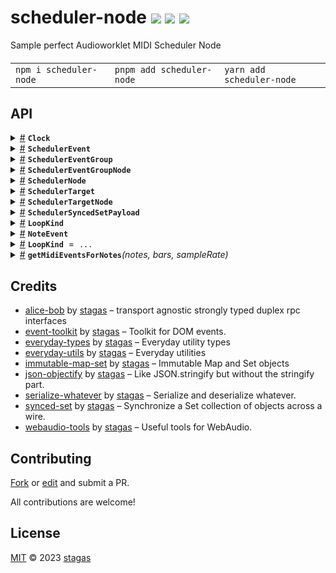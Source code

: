 

<h1>
scheduler-node <a href="https://npmjs.org/package/scheduler-node"><img src="https://img.shields.io/badge/npm-v2.1.0-F00.svg?colorA=000"/></a> <a href="src"><img src="https://img.shields.io/badge/loc-663-FFF.svg?colorA=000"/></a> <a href="LICENSE"><img src="https://img.shields.io/badge/license-MIT-F0B.svg?colorA=000"/></a>
</h1>

<p></p>

Sample perfect Audioworklet MIDI Scheduler Node

<h4>
<table><tr><td title="Triple click to select and copy paste">
<code>npm i scheduler-node </code>
</td><td title="Triple click to select and copy paste">
<code>pnpm add scheduler-node </code>
</td><td title="Triple click to select and copy paste">
<code>yarn add scheduler-node</code>
</td></tr></table>
</h4>


## API

<p>  <details id="Clock$165" title="Class" ><summary><span><a href="#Clock$165">#</a></span>  <code><strong>Clock</strong></code>    </summary>  <a href=""></a>  <ul>        <p>  <details id="constructor$166" title="Constructor" ><summary><span><a href="#constructor$166">#</a></span>  <code><strong>constructor</strong></code><em>()</em>    </summary>    <ul>    <p>  <details id="new Clock$167" title="ConstructorSignature" ><summary><span><a href="#new Clock$167">#</a></span>  <code><strong>new Clock</strong></code><em>()</em>    </summary>    <ul><p><a href="#Clock$165">Clock</a></p>        </ul></details></p>    </ul></details><details id="buffer$168" title="Property" ><summary><span><a href="#buffer$168">#</a></span>  <code><strong>buffer</strong></code>  <span><span>&nbsp;=&nbsp;</span>  <code>...</code></span>  </summary>  <a href=""></a>  <ul><p><span>Float64Array</span></p>        </ul></details><details id="coeff$169" title="Accessor" ><summary><span><a href="#coeff$169">#</a></span>  <code><strong>coeff</strong></code>    </summary>  <a href=""></a>  <ul>        </ul></details><details id="internalTime$173" title="Accessor" ><summary><span><a href="#internalTime$173">#</a></span>  <code><strong>internalTime</strong></code>    </summary>  <a href=""></a>  <ul>        </ul></details><details id="offsetFrame$177" title="Accessor" ><summary><span><a href="#offsetFrame$177">#</a></span>  <code><strong>offsetFrame</strong></code>    </summary>  <a href=""></a>  <ul>        </ul></details></p></ul></details><details id="SchedulerEvent$13" title="Class" ><summary><span><a href="#SchedulerEvent$13">#</a></span>  <code><strong>SchedulerEvent</strong></code>    </summary>  <a href=""></a>  <ul>        <p>  <details id="constructor$14" title="Constructor" ><summary><span><a href="#constructor$14">#</a></span>  <code><strong>constructor</strong></code><em>(data)</em>    </summary>  <a href=""></a>  <ul>    <p>  <details id="new SchedulerEvent$15" title="ConstructorSignature" ><summary><span><a href="#new SchedulerEvent$15">#</a></span>  <code><strong>new SchedulerEvent</strong></code><em>()</em>    </summary>    <ul><p><a href="#SchedulerEvent$13">SchedulerEvent</a></p>      <p>  <details id="data$16" title="Parameter" ><summary><span><a href="#data$16">#</a></span>  <code><strong>data</strong></code>  <span><span>&nbsp;=&nbsp;</span>  <code>{}</code></span>  </summary>    <ul><p><span>Partial</span>&lt;<a href="#SchedulerEvent$13">SchedulerEvent</a>&gt;</p>        </ul></details></p>  </ul></details></p>    </ul></details><details id="id$17" title="Property" ><summary><span><a href="#id$17">#</a></span>  <code><strong>id</strong></code>  <span><span>&nbsp;=&nbsp;</span>  <code>...</code></span>  </summary>  <a href=""></a>  <ul><p>string</p>        </ul></details><details id="midiEvent$18" title="Property" ><summary><span><a href="#midiEvent$18">#</a></span>  <code><strong>midiEvent</strong></code>  <span><span>&nbsp;=&nbsp;</span>  <code>...</code></span>  </summary>  <a href=""></a>  <ul><p>{<p>  <details id="data$20" title="Property" ><summary><span><a href="#data$20">#</a></span>  <code><strong>data</strong></code>    </summary>  <a href=""></a>  <ul><p><span>Uint8Array</span></p>        </ul></details><details id="receivedTime$21" title="Property" ><summary><span><a href="#receivedTime$21">#</a></span>  <code><strong>receivedTime</strong></code>    </summary>  <a href=""></a>  <ul><p>number</p>        </ul></details></p>}</p>        </ul></details><details id="toJSON$22" title="Method" ><summary><span><a href="#toJSON$22">#</a></span>  <code><strong>toJSON</strong></code><em>()</em>    </summary>  <a href=""></a>  <ul>    <p>      <p><strong>toJSON</strong><em>()</em>  &nbsp;=&gt;  <ul>{<p>  <details id="id$25" title="Property" ><summary><span><a href="#id$25">#</a></span>  <code><strong>id</strong></code>  <span><span>&nbsp;=&nbsp;</span>  <code>...</code></span>  </summary>  <a href=""></a>  <ul><p>string</p>        </ul></details><details id="midiEvent$26" title="Property" ><summary><span><a href="#midiEvent$26">#</a></span>  <code><strong>midiEvent</strong></code>  <span><span>&nbsp;=&nbsp;</span>  <code>...</code></span>  </summary>  <a href=""></a>  <ul><p>{<p>  <details id="data$29" title="Property" ><summary><span><a href="#data$29">#</a></span>  <code><strong>data</strong></code>  <span><span>&nbsp;=&nbsp;</span>  <code>...</code></span>  </summary>  <a href=""></a>  <ul><p><span>Uint8Array</span></p>        </ul></details><details id="receivedTime$28" title="Property" ><summary><span><a href="#receivedTime$28">#</a></span>  <code><strong>receivedTime</strong></code>  <span><span>&nbsp;=&nbsp;</span>  <code>...</code></span>  </summary>  <a href=""></a>  <ul><p>number</p>        </ul></details></p>}</p>        </ul></details></p>}</ul></p></p>    </ul></details></p></ul></details><details id="SchedulerEventGroup$36" title="Class" ><summary><span><a href="#SchedulerEventGroup$36">#</a></span>  <code><strong>SchedulerEventGroup</strong></code>    </summary>  <a href=""></a>  <ul>        <p>  <details id="constructor$37" title="Constructor" ><summary><span><a href="#constructor$37">#</a></span>  <code><strong>constructor</strong></code><em>(eventGroup)</em>    </summary>  <a href=""></a>  <ul>    <p>  <details id="new SchedulerEventGroup$38" title="ConstructorSignature" ><summary><span><a href="#new SchedulerEventGroup$38">#</a></span>  <code><strong>new SchedulerEventGroup</strong></code><em>()</em>    </summary>    <ul><p><a href="#SchedulerEventGroup$36">SchedulerEventGroup</a></p>      <p>  <details id="eventGroup$39" title="Parameter" ><summary><span><a href="#eventGroup$39">#</a></span>  <code><strong>eventGroup</strong></code>  <span><span>&nbsp;=&nbsp;</span>  <code>{}</code></span>  </summary>    <ul><p><span>Partial</span>&lt;<a href="#SchedulerEventGroup$36">SchedulerEventGroup</a>&gt;</p>        </ul></details></p>  </ul></details></p>    </ul></details><details id="id$40" title="Property" ><summary><span><a href="#id$40">#</a></span>  <code><strong>id</strong></code>  <span><span>&nbsp;=&nbsp;</span>  <code>...</code></span>  </summary>  <a href=""></a>  <ul><p>string</p>        </ul></details><details id="loopPoints$43" title="Property" ><summary><span><a href="#loopPoints$43">#</a></span>  <code><strong>loopPoints</strong></code>  <span><span>&nbsp;=&nbsp;</span>  <code>...</code></span>  </summary>  <a href=""></a>  <ul><p><span>Float64Array</span></p>        </ul></details><details id="onRequestNotes$62" title="Property" ><summary><span><a href="#onRequestNotes$62">#</a></span>  <code><strong>onRequestNotes</strong></code>    </summary>  <a href=""></a>  <ul><p><details id="__type$63" title="Function" ><summary><span><a href="#__type$63">#</a></span>  <em>(turn, total)</em>    </summary>    <ul>    <p>    <details id="turn$65" title="Parameter" ><summary><span><a href="#turn$65">#</a></span>  <code><strong>turn</strong></code>    </summary>    <ul><p>number</p>        </ul></details><details id="total$66" title="Parameter" ><summary><span><a href="#total$66">#</a></span>  <code><strong>total</strong></code>    </summary>    <ul><p>number</p>        </ul></details>  <p><strong></strong><em>(turn, total)</em>  &nbsp;=&gt;  <ul>void</ul></p></p>    </ul></details></p>        </ul></details><details id="scheduler$42" title="Property" ><summary><span><a href="#scheduler$42">#</a></span>  <code><strong>scheduler</strong></code>    </summary>  <a href=""></a>  <ul><p><a href="#SchedulerNode$106">SchedulerNode</a></p>        </ul></details><details id="targets$41" title="Property" ><summary><span><a href="#targets$41">#</a></span>  <code><strong>targets</strong></code>  <span><span>&nbsp;=&nbsp;</span>  <code>...</code></span>  </summary>  <a href=""></a>  <ul><p><span>ImmSet</span>&lt;<a href="#SchedulerTarget$30">SchedulerTarget</a>&gt;</p>        </ul></details><details id="loop$50" title="Accessor" ><summary><span><a href="#loop$50">#</a></span>  <code><strong>loop</strong></code>    </summary>  <a href=""></a>  <ul>        </ul></details><details id="loopEnd$58" title="Accessor" ><summary><span><a href="#loopEnd$58">#</a></span>  <code><strong>loopEnd</strong></code>    </summary>  <a href=""></a>  <ul>        </ul></details><details id="loopStart$54" title="Accessor" ><summary><span><a href="#loopStart$54">#</a></span>  <code><strong>loopStart</strong></code>    </summary>  <a href=""></a>  <ul>        </ul></details><details id="setMidiEvents$67" title="Method" ><summary><span><a href="#setMidiEvents$67">#</a></span>  <code><strong>setMidiEvents</strong></code><em>(turnEvents, turn, clear)</em>    </summary>  <a href=""></a>  <ul>    <p>    <details id="turnEvents$69" title="Parameter" ><summary><span><a href="#turnEvents$69">#</a></span>  <code><strong>turnEvents</strong></code>    </summary>    <ul><p><span>MIDIMessageEvent</span>  []  []</p>        </ul></details><details id="turn$70" title="Parameter" ><summary><span><a href="#turn$70">#</a></span>  <code><strong>turn</strong></code>  <span><span>&nbsp;=&nbsp;</span>  <code>0</code></span>  </summary>    <ul><p>number</p>        </ul></details><details id="clear$71" title="Parameter" ><summary><span><a href="#clear$71">#</a></span>  <code><strong>clear</strong></code>    </summary>    <ul><p>boolean</p>        </ul></details>  <p><strong>setMidiEvents</strong><em>(turnEvents, turn, clear)</em>  &nbsp;=&gt;  <ul><span>MIDIMessageEvent</span>  []  []</ul></p></p>    </ul></details><details id="setNotes$72" title="Method" ><summary><span><a href="#setNotes$72">#</a></span>  <code><strong>setNotes</strong></code><em>(turnNotes, turn, clear)</em>    </summary>  <a href=""></a>  <ul>    <p>    <details id="turnNotes$74" title="Parameter" ><summary><span><a href="#turnNotes$74">#</a></span>  <code><strong>turnNotes</strong></code>    </summary>    <ul><p><a href="#NoteEvent$6">NoteEvent</a>  []  []</p>        </ul></details><details id="turn$75" title="Parameter" ><summary><span><a href="#turn$75">#</a></span>  <code><strong>turn</strong></code>  <span><span>&nbsp;=&nbsp;</span>  <code>0</code></span>  </summary>    <ul><p>number</p>        </ul></details><details id="clear$76" title="Parameter" ><summary><span><a href="#clear$76">#</a></span>  <code><strong>clear</strong></code>    </summary>    <ul><p>boolean</p>        </ul></details>  <p><strong>setNotes</strong><em>(turnNotes, turn, clear)</em>  &nbsp;=&gt;  <ul><span>MIDIMessageEvent</span>  []  []</ul></p></p>    </ul></details><details id="toJSON$44" title="Method" ><summary><span><a href="#toJSON$44">#</a></span>  <code><strong>toJSON</strong></code><em>()</em>    </summary>  <a href=""></a>  <ul>    <p>      <p><strong>toJSON</strong><em>()</em>  &nbsp;=&gt;  <ul>{<p>  <details id="id$47" title="Property" ><summary><span><a href="#id$47">#</a></span>  <code><strong>id</strong></code>  <span><span>&nbsp;=&nbsp;</span>  <code>...</code></span>  </summary>  <a href=""></a>  <ul><p>string</p>        </ul></details><details id="loopPoints$49" title="Property" ><summary><span><a href="#loopPoints$49">#</a></span>  <code><strong>loopPoints</strong></code>  <span><span>&nbsp;=&nbsp;</span>  <code>...</code></span>  </summary>  <a href=""></a>  <ul><p><span>Float64Array</span></p>        </ul></details><details id="targets$48" title="Property" ><summary><span><a href="#targets$48">#</a></span>  <code><strong>targets</strong></code>  <span><span>&nbsp;=&nbsp;</span>  <code>...</code></span>  </summary>  <a href=""></a>  <ul><p><span>ImmSet</span>&lt;<a href="#SchedulerTarget$30">SchedulerTarget</a>&gt;</p>        </ul></details></p>}</ul></p></p>    </ul></details></p></ul></details><details id="SchedulerEventGroupNode$77" title="Class" ><summary><span><a href="#SchedulerEventGroupNode$77">#</a></span>  <code><strong>SchedulerEventGroupNode</strong></code>    </summary>  <a href=""></a>  <ul>        <p>  <details id="constructor$78" title="Constructor" ><summary><span><a href="#constructor$78">#</a></span>  <code><strong>constructor</strong></code><em>(schedulerNode)</em>    </summary>  <a href=""></a>  <ul>    <p>  <details id="new SchedulerEventGroupNode$79" title="ConstructorSignature" ><summary><span><a href="#new SchedulerEventGroupNode$79">#</a></span>  <code><strong>new SchedulerEventGroupNode</strong></code><em>()</em>    </summary>    <ul><p><a href="#SchedulerEventGroupNode$77">SchedulerEventGroupNode</a></p>      <p>  <details id="schedulerNode$80" title="Parameter" ><summary><span><a href="#schedulerNode$80">#</a></span>  <code><strong>schedulerNode</strong></code>    </summary>    <ul><p><a href="#SchedulerNode$106">SchedulerNode</a></p>        </ul></details></p>  </ul></details></p>    </ul></details><details id="eventGroup$81" title="Property" ><summary><span><a href="#eventGroup$81">#</a></span>  <code><strong>eventGroup</strong></code>  <span><span>&nbsp;=&nbsp;</span>  <code>...</code></span>  </summary>  <a href=""></a>  <ul><p><a href="#SchedulerEventGroup$36">SchedulerEventGroup</a></p>        </ul></details><details id="onconnectchange$83" title="Property" ><summary><span><a href="#onconnectchange$83">#</a></span>  <code><strong>onconnectchange</strong></code>    </summary>  <a href=""></a>  <ul><p><details id="__type$84" title="Function" ><summary><span><a href="#__type$84">#</a></span>  <em>(ev)</em>    </summary>    <ul>    <p>    <details id="ev$86" title="Parameter" ><summary><span><a href="#ev$86">#</a></span>  <code><strong>ev</strong></code>    </summary>    <ul><p><span>CustomEvent</span>&lt;any&gt;</p>        </ul></details>  <p><strong></strong><em>(ev)</em>  &nbsp;=&gt;  <ul>void</ul></p></p>    </ul></details></p>        </ul></details><details id="schedulerNode$87" title="Property" ><summary><span><a href="#schedulerNode$87">#</a></span>  <code><strong>schedulerNode</strong></code>    </summary>  <a href=""></a>  <ul><p><a href="#SchedulerNode$106">SchedulerNode</a></p>        </ul></details><details id="targetNodes$82" title="Property" ><summary><span><a href="#targetNodes$82">#</a></span>  <code><strong>targetNodes</strong></code>  <span><span>&nbsp;=&nbsp;</span>  <code>...</code></span>  </summary>  <a href=""></a>  <ul><p><span>Set</span>&lt;<a href="#SchedulerTargetNode$151">SchedulerTargetNode</a>&gt;</p>        </ul></details><details id="clear$96" title="Method" ><summary><span><a href="#clear$96">#</a></span>  <code><strong>clear</strong></code><em>()</em>    </summary>  <a href=""></a>  <ul>    <p>      <p><strong>clear</strong><em>()</em>  &nbsp;=&gt;  <ul>void</ul></p></p>    </ul></details><details id="connect$98" title="Method" ><summary><span><a href="#connect$98">#</a></span>  <code><strong>connect</strong></code><em>(targetNode)</em>    </summary>  <a href=""></a>  <ul>    <p>    <details id="targetNode$100" title="Parameter" ><summary><span><a href="#targetNode$100">#</a></span>  <code><strong>targetNode</strong></code>    </summary>    <ul><p><a href="#SchedulerTargetNode$151">SchedulerTargetNode</a></p>        </ul></details>  <p><strong>connect</strong><em>(targetNode)</em>  &nbsp;=&gt;  <ul><a href="#SchedulerTargetNode$151">SchedulerTargetNode</a></ul></p></p>    </ul></details><details id="destroy$88" title="Method" ><summary><span><a href="#destroy$88">#</a></span>  <code><strong>destroy</strong></code><em>()</em>    </summary>  <a href=""></a>  <ul>    <p>      <p><strong>destroy</strong><em>()</em>  &nbsp;=&gt;  <ul>void</ul></p></p>    </ul></details><details id="disconnect$101" title="Method" ><summary><span><a href="#disconnect$101">#</a></span>  <code><strong>disconnect</strong></code><em>(targetNode)</em>    </summary>  <a href=""></a>  <ul>    <p>    <details id="targetNode$103" title="Parameter" ><summary><span><a href="#targetNode$103">#</a></span>  <code><strong>targetNode</strong></code>    </summary>    <ul><p><a href="#SchedulerTargetNode$151">SchedulerTargetNode</a></p>        </ul></details>  <p><strong>disconnect</strong><em>(targetNode)</em>  &nbsp;=&gt;  <ul>void</ul></p></p>    </ul></details><details id="resume$93" title="Method" ><summary><span><a href="#resume$93">#</a></span>  <code><strong>resume</strong></code><em>(targetNode)</em>    </summary>  <a href=""></a>  <ul>    <p>    <details id="targetNode$95" title="Parameter" ><summary><span><a href="#targetNode$95">#</a></span>  <code><strong>targetNode</strong></code>    </summary>    <ul><p><a href="#SchedulerTargetNode$151">SchedulerTargetNode</a></p>        </ul></details>  <p><strong>resume</strong><em>(targetNode)</em>  &nbsp;=&gt;  <ul>void</ul></p></p>    </ul></details><details id="suspend$90" title="Method" ><summary><span><a href="#suspend$90">#</a></span>  <code><strong>suspend</strong></code><em>(targetNode)</em>    </summary>  <a href=""></a>  <ul>    <p>    <details id="targetNode$92" title="Parameter" ><summary><span><a href="#targetNode$92">#</a></span>  <code><strong>targetNode</strong></code>    </summary>    <ul><p><a href="#SchedulerTargetNode$151">SchedulerTargetNode</a></p>        </ul></details>  <p><strong>suspend</strong><em>(targetNode)</em>  &nbsp;=&gt;  <ul>void</ul></p></p>    </ul></details></p></ul></details><details id="SchedulerNode$106" title="Class" ><summary><span><a href="#SchedulerNode$106">#</a></span>  <code><strong>SchedulerNode</strong></code>    </summary>  <a href=""></a>  <ul>        <p>  <details id="constructor$114" title="Constructor" ><summary><span><a href="#constructor$114">#</a></span>  <code><strong>constructor</strong></code><em>(context)</em>    </summary>  <a href=""></a>  <ul>    <p>  <details id="new SchedulerNode$115" title="ConstructorSignature" ><summary><span><a href="#new SchedulerNode$115">#</a></span>  <code><strong>new SchedulerNode</strong></code><em>()</em>    </summary>    <ul><p><a href="#SchedulerNode$106">SchedulerNode</a></p>      <p>  <details id="context$116" title="Parameter" ><summary><span><a href="#context$116">#</a></span>  <code><strong>context</strong></code>    </summary>    <ul><p><span>BaseAudioContext</span></p>        </ul></details></p>  </ul></details></p>    </ul></details><details id="context$132" title="Property" ><summary><span><a href="#context$132">#</a></span>  <code><strong>context</strong></code>    </summary>  <a href=""></a>  <ul><p><span>BaseAudioContext</span></p>        </ul></details><details id="eventGroups$120" title="Property" ><summary><span><a href="#eventGroups$120">#</a></span>  <code><strong>eventGroups</strong></code>  <span><span>&nbsp;=&nbsp;</span>  <code>...</code></span>  </summary>  <a href=""></a>  <ul><p><span>SyncedSet</span>&lt;<a href="#SchedulerEventGroup$36">SchedulerEventGroup</a>, <a href="#SchedulerSyncedSetPayload$104">SchedulerSyncedSetPayload</a>&gt;</p>        </ul></details><details id="node$117" title="Property" ><summary><span><a href="#node$117">#</a></span>  <code><strong>node</strong></code>    </summary>  <a href=""></a>  <ul><p><span>AudioWorkletNode</span></p>        </ul></details><details id="targetNodes$119" title="Property" ><summary><span><a href="#targetNodes$119">#</a></span>  <code><strong>targetNodes</strong></code>  <span><span>&nbsp;=&nbsp;</span>  <code>...</code></span>  </summary>  <a href=""></a>  <ul><p><span>Set</span>&lt;<a href="#SchedulerTargetNode$151">SchedulerTargetNode</a>&gt;</p>        </ul></details><details id="worklet$118" title="Property" ><summary><span><a href="#worklet$118">#</a></span>  <code><strong>worklet</strong></code>    </summary>  <a href=""></a>  <ul><p><span>Agent</span>&lt;<span>SchedulerProcessor</span>, <a href="#SchedulerNode$106">SchedulerNode</a>&gt;</p>        </ul></details><details id="addEventGroup$121" title="Method" ><summary><span><a href="#addEventGroup$121">#</a></span>  <code><strong>addEventGroup</strong></code><em>(eventGroup)</em>    </summary>  <a href=""></a>  <ul>    <p>    <details id="eventGroup$123" title="Parameter" ><summary><span><a href="#eventGroup$123">#</a></span>  <code><strong>eventGroup</strong></code>    </summary>    <ul><p><a href="#SchedulerEventGroup$36">SchedulerEventGroup</a></p>        </ul></details>  <p><strong>addEventGroup</strong><em>(eventGroup)</em>  &nbsp;=&gt;  <ul><a href="#SchedulerEventGroup$36">SchedulerEventGroup</a></ul></p></p>    </ul></details><details id="connect$145" title="Method" ><summary><span><a href="#connect$145">#</a></span>  <code><strong>connect</strong></code><em>(targetNode)</em>    </summary>  <a href=""></a>  <ul>    <p>    <details id="targetNode$147" title="Parameter" ><summary><span><a href="#targetNode$147">#</a></span>  <code><strong>targetNode</strong></code>    </summary>    <ul><p><a href="#SchedulerTargetNode$151">SchedulerTargetNode</a></p>        </ul></details>  <p><strong>connect</strong><em>(targetNode)</em>  &nbsp;=&gt;  <ul><a href="#SchedulerTargetNode$151">SchedulerTargetNode</a></ul></p></p>    </ul></details><details id="disconnect$148" title="Method" ><summary><span><a href="#disconnect$148">#</a></span>  <code><strong>disconnect</strong></code><em>(targetNode)</em>    </summary>  <a href=""></a>  <ul>    <p>    <details id="targetNode$150" title="Parameter" ><summary><span><a href="#targetNode$150">#</a></span>  <code><strong>targetNode</strong></code>    </summary>    <ul><p><a href="#SchedulerTargetNode$151">SchedulerTargetNode</a></p>        </ul></details>  <p><strong>disconnect</strong><em>(targetNode)</em>  &nbsp;=&gt;  <ul>void</ul></p></p>    </ul></details><details id="removeEventGroup$124" title="Method" ><summary><span><a href="#removeEventGroup$124">#</a></span>  <code><strong>removeEventGroup</strong></code><em>(eventGroup)</em>    </summary>  <a href=""></a>  <ul>    <p>    <details id="eventGroup$126" title="Parameter" ><summary><span><a href="#eventGroup$126">#</a></span>  <code><strong>eventGroup</strong></code>    </summary>    <ul><p><a href="#SchedulerEventGroup$36">SchedulerEventGroup</a></p>        </ul></details>  <p><strong>removeEventGroup</strong><em>(eventGroup)</em>  &nbsp;=&gt;  <ul>void</ul></p></p>    </ul></details><details id="requestNextEvents$127" title="Method" ><summary><span><a href="#requestNextEvents$127">#</a></span>  <code><strong>requestNextEvents</strong></code><em>(eventGroupId, turn, total)</em>    </summary>  <a href=""></a>  <ul>    <p>    <details id="eventGroupId$129" title="Parameter" ><summary><span><a href="#eventGroupId$129">#</a></span>  <code><strong>eventGroupId</strong></code>    </summary>    <ul><p>string</p>        </ul></details><details id="turn$130" title="Parameter" ><summary><span><a href="#turn$130">#</a></span>  <code><strong>turn</strong></code>  <span><span>&nbsp;=&nbsp;</span>  <code>0</code></span>  </summary>    <ul><p>number</p>        </ul></details><details id="total$131" title="Parameter" ><summary><span><a href="#total$131">#</a></span>  <code><strong>total</strong></code>  <span><span>&nbsp;=&nbsp;</span>  <code>4</code></span>  </summary>    <ul><p>number</p>        </ul></details>  <p><strong>requestNextEvents</strong><em>(eventGroupId, turn, total)</em>  &nbsp;=&gt;  <ul>void</ul></p></p>    </ul></details><details id="setBpm$139" title="Method" ><summary><span><a href="#setBpm$139">#</a></span>  <code><strong>setBpm</strong></code><em>(bpm)</em>    </summary>  <a href=""></a>  <ul>    <p>    <details id="bpm$141" title="Parameter" ><summary><span><a href="#bpm$141">#</a></span>  <code><strong>bpm</strong></code>    </summary>    <ul><p>number</p>        </ul></details>  <p><strong>setBpm</strong><em>(bpm)</em>  &nbsp;=&gt;  <ul>void</ul></p></p>    </ul></details><details id="setClockBuffer$142" title="Method" ><summary><span><a href="#setClockBuffer$142">#</a></span>  <code><strong>setClockBuffer</strong></code><em>(clockBuffer)</em>    </summary>  <a href=""></a>  <ul>    <p>    <details id="clockBuffer$144" title="Parameter" ><summary><span><a href="#clockBuffer$144">#</a></span>  <code><strong>clockBuffer</strong></code>    </summary>    <ul><p><span>Float64Array</span></p>        </ul></details>  <p><strong>setClockBuffer</strong><em>(clockBuffer)</em>  &nbsp;=&gt;  <ul>void</ul></p></p>    </ul></details><details id="start$133" title="Method" ><summary><span><a href="#start$133">#</a></span>  <code><strong>start</strong></code><em>(playbackStartTime, offsetStartTime)</em>    </summary>  <a href=""></a>  <ul>    <p>    <details id="playbackStartTime$135" title="Parameter" ><summary><span><a href="#playbackStartTime$135">#</a></span>  <code><strong>playbackStartTime</strong></code>    </summary>    <ul><p>number</p>        </ul></details><details id="offsetStartTime$136" title="Parameter" ><summary><span><a href="#offsetStartTime$136">#</a></span>  <code><strong>offsetStartTime</strong></code>    </summary>    <ul><p>number</p>        </ul></details>  <p><strong>start</strong><em>(playbackStartTime, offsetStartTime)</em>  &nbsp;=&gt;  <ul>void</ul></p></p>    </ul></details><details id="stop$137" title="Method" ><summary><span><a href="#stop$137">#</a></span>  <code><strong>stop</strong></code><em>()</em>    </summary>  <a href=""></a>  <ul>    <p>      <p><strong>stop</strong><em>()</em>  &nbsp;=&gt;  <ul>void</ul></p></p>    </ul></details><details id="create$111" title="Method" ><summary><span><a href="#create$111">#</a></span>  <code><strong>create</strong></code><em>(context)</em>    </summary>  <a href=""></a>  <ul>    <p>    <details id="context$113" title="Parameter" ><summary><span><a href="#context$113">#</a></span>  <code><strong>context</strong></code>    </summary>    <ul><p><span>BaseAudioContext</span></p>        </ul></details>  <p><strong>create</strong><em>(context)</em>  &nbsp;=&gt;  <ul><span>Promise</span>&lt;<a href="#SchedulerNode$106">SchedulerNode</a>&gt;</ul></p></p>    </ul></details><details id="register$108" title="Method" ><summary><span><a href="#register$108">#</a></span>  <code><strong>register</strong></code><em>(context)</em>    </summary>  <a href=""></a>  <ul>    <p>    <details id="context$110" title="Parameter" ><summary><span><a href="#context$110">#</a></span>  <code><strong>context</strong></code>    </summary>    <ul><p><span>BaseAudioContext</span></p>        </ul></details>  <p><strong>register</strong><em>(context)</em>  &nbsp;=&gt;  <ul><span>Promise</span>&lt;void&gt;</ul></p></p>    </ul></details></p></ul></details><details id="SchedulerTarget$30" title="Class" ><summary><span><a href="#SchedulerTarget$30">#</a></span>  <code><strong>SchedulerTarget</strong></code>    </summary>  <a href=""></a>  <ul>        <p>  <details id="constructor$31" title="Constructor" ><summary><span><a href="#constructor$31">#</a></span>  <code><strong>constructor</strong></code><em>(data)</em>    </summary>  <a href=""></a>  <ul>    <p>  <details id="new SchedulerTarget$32" title="ConstructorSignature" ><summary><span><a href="#new SchedulerTarget$32">#</a></span>  <code><strong>new SchedulerTarget</strong></code><em>()</em>    </summary>    <ul><p><a href="#SchedulerTarget$30">SchedulerTarget</a></p>      <p>  <details id="data$33" title="Parameter" ><summary><span><a href="#data$33">#</a></span>  <code><strong>data</strong></code>  <span><span>&nbsp;=&nbsp;</span>  <code>{}</code></span>  </summary>    <ul><p><span>Partial</span>&lt;<a href="#SchedulerTarget$30">SchedulerTarget</a>&gt;</p>        </ul></details></p>  </ul></details></p>    </ul></details><details id="id$34" title="Property" ><summary><span><a href="#id$34">#</a></span>  <code><strong>id</strong></code>  <span><span>&nbsp;=&nbsp;</span>  <code>...</code></span>  </summary>  <a href=""></a>  <ul><p>string</p>        </ul></details><details id="midiQueue$35" title="Property" ><summary><span><a href="#midiQueue$35">#</a></span>  <code><strong>midiQueue</strong></code>  <span><span>&nbsp;=&nbsp;</span>  <code>...</code></span>  </summary>  <a href=""></a>  <ul><p><span>MessageQueue</span></p>        </ul></details></p></ul></details><details id="SchedulerTargetNode$151" title="Class" ><summary><span><a href="#SchedulerTargetNode$151">#</a></span>  <code><strong>SchedulerTargetNode</strong></code>    </summary>  <a href=""></a>  <ul>        <p>  <details id="constructor$152" title="Constructor" ><summary><span><a href="#constructor$152">#</a></span>  <code><strong>constructor</strong></code><em>(context, name, options)</em>    </summary>  <a href=""></a>  <ul>    <p>  <details id="new SchedulerTargetNode$153" title="ConstructorSignature" ><summary><span><a href="#new SchedulerTargetNode$153">#</a></span>  <code><strong>new SchedulerTargetNode</strong></code><em>()</em>    </summary>    <ul><p><a href="#SchedulerTargetNode$151">SchedulerTargetNode</a></p>      <p>  <details id="context$154" title="Parameter" ><summary><span><a href="#context$154">#</a></span>  <code><strong>context</strong></code>    </summary>    <ul><p><span>BaseAudioContext</span></p>        </ul></details><details id="name$155" title="Parameter" ><summary><span><a href="#name$155">#</a></span>  <code><strong>name</strong></code>    </summary>    <ul><p>string</p>        </ul></details><details id="options$156" title="Parameter" ><summary><span><a href="#options$156">#</a></span>  <code><strong>options</strong></code>  <span><span>&nbsp;=&nbsp;</span>  <code>{}</code></span>  </summary>    <ul><p><span>AudioWorkletNodeOptions</span></p>        </ul></details></p>  </ul></details></p>    </ul></details><details id="id$157" title="Property" ><summary><span><a href="#id$157">#</a></span>  <code><strong>id</strong></code>  <span><span>&nbsp;=&nbsp;</span>  <code>...</code></span>  </summary>  <a href=""></a>  <ul><p>string</p>        </ul></details><details id="schedulerTarget$158" title="Property" ><summary><span><a href="#schedulerTarget$158">#</a></span>  <code><strong>schedulerTarget</strong></code>  <span><span>&nbsp;=&nbsp;</span>  <code>...</code></span>  </summary>  <a href=""></a>  <ul><p><a href="#SchedulerTarget$30">SchedulerTarget</a></p>        </ul></details><details id="worklet$159" title="Property" ><summary><span><a href="#worklet$159">#</a></span>  <code><strong>worklet</strong></code>    </summary>  <a href=""></a>  <ul><p><span>Agent</span>&lt;<span>SchedulerTargetProcessor</span>, <a href="#SchedulerTargetNode$151">SchedulerTargetNode</a>&gt;</p>        </ul></details><details id="init$160" title="Method" ><summary><span><a href="#init$160">#</a></span>  <code><strong>init</strong></code><em>()</em>    </summary>  <a href=""></a>  <ul>    <p>      <p><strong>init</strong><em>()</em>  &nbsp;=&gt;  <ul><span>Promise</span>&lt;void&gt;</ul></p></p>    </ul></details><details id="processMidiEvent$162" title="Method" ><summary><span><a href="#processMidiEvent$162">#</a></span>  <code><strong>processMidiEvent</strong></code><em>(midiEvent)</em>    </summary>  <a href=""></a>  <ul>    <p>    <details id="midiEvent$164" title="Parameter" ><summary><span><a href="#midiEvent$164">#</a></span>  <code><strong>midiEvent</strong></code>    </summary>    <ul><p><span>MIDIMessageEvent</span></p>        </ul></details>  <p><strong>processMidiEvent</strong><em>(midiEvent)</em>  &nbsp;=&gt;  <ul>void</ul></p></p>    </ul></details></p></ul></details><details id="SchedulerSyncedSetPayload$104" title="Interface" ><summary><span><a href="#SchedulerSyncedSetPayload$104">#</a></span>  <code><strong>SchedulerSyncedSetPayload</strong></code>    </summary>  <a href=""></a>  <ul>        <p>  <details id="targets$105" title="Property" ><summary><span><a href="#targets$105">#</a></span>  <code><strong>targets</strong></code>    </summary>  <a href=""></a>  <ul><p><span>ImmSet</span>&lt;<a href="#SchedulerTarget$30">SchedulerTarget</a>&gt;</p>        </ul></details></p></ul></details><details id="LoopKind$12" title="TypeAlias" ><summary><span><a href="#LoopKind$12">#</a></span>  <code><strong>LoopKind</strong></code>    </summary>  <a href=""></a>  <ul><p><span>ValuesOf</span>&lt;typeof   <a href="#LoopKind$7">LoopKind</a>&gt;</p>        </ul></details><details id="NoteEvent$6" title="TypeAlias" ><summary><span><a href="#NoteEvent$6">#</a></span>  <code><strong>NoteEvent</strong></code>    </summary>  <a href=""></a>  <ul><p>[  number, number, number, number  ]</p>        </ul></details><details id="LoopKind$7" title="Variable" ><summary><span><a href="#LoopKind$7">#</a></span>  <code><strong>LoopKind</strong></code>  <span><span>&nbsp;=&nbsp;</span>  <code>...</code></span>  </summary>  <a href=""></a>  <ul><p>{<p>  <details id="Live$11" title="Property" ><summary><span><a href="#Live$11">#</a></span>  <code><strong>Live</strong></code>  <span><span>&nbsp;=&nbsp;</span>  <code>2</code></span>  </summary>  <a href=""></a>  <ul><p><code>2</code></p>        </ul></details><details id="Loop$10" title="Property" ><summary><span><a href="#Loop$10">#</a></span>  <code><strong>Loop</strong></code>  <span><span>&nbsp;=&nbsp;</span>  <code>1</code></span>  </summary>  <a href=""></a>  <ul><p><code>1</code></p>        </ul></details><details id="Once$9" title="Property" ><summary><span><a href="#Once$9">#</a></span>  <code><strong>Once</strong></code>  <span><span>&nbsp;=&nbsp;</span>  <code>0</code></span>  </summary>  <a href=""></a>  <ul><p><code>0</code></p>        </ul></details></p>}</p>        </ul></details><details id="getMidiEventsForNotes$1" title="Function" ><summary><span><a href="#getMidiEventsForNotes$1">#</a></span>  <code><strong>getMidiEventsForNotes</strong></code><em>(notes, bars, sampleRate)</em>    </summary>  <a href=""></a>  <ul>    <p>    <details id="notes$3" title="Parameter" ><summary><span><a href="#notes$3">#</a></span>  <code><strong>notes</strong></code>    </summary>    <ul><p><a href="#NoteEvent$6">NoteEvent</a>  []</p>        </ul></details><details id="bars$4" title="Parameter" ><summary><span><a href="#bars$4">#</a></span>  <code><strong>bars</strong></code>    </summary>    <ul><p>number</p>        </ul></details><details id="sampleRate$5" title="Parameter" ><summary><span><a href="#sampleRate$5">#</a></span>  <code><strong>sampleRate</strong></code>  <span><span>&nbsp;=&nbsp;</span>  <code>44100</code></span>  </summary>    <ul><p>number</p>        </ul></details>  <p><strong>getMidiEventsForNotes</strong><em>(notes, bars, sampleRate)</em>  &nbsp;=&gt;  <ul><span>MIDIMessageEvent</span>  []</ul></p></p>    </ul></details></p>

## Credits
- [alice-bob](https://npmjs.org/package/alice-bob) by [stagas](https://github.com/stagas) &ndash; transport agnostic strongly typed duplex rpc interfaces
- [event-toolkit](https://npmjs.org/package/event-toolkit) by [stagas](https://github.com/stagas) &ndash; Toolkit for DOM events.
- [everyday-types](https://npmjs.org/package/everyday-types) by [stagas](https://github.com/stagas) &ndash; Everyday utility types
- [everyday-utils](https://npmjs.org/package/everyday-utils) by [stagas](https://github.com/stagas) &ndash; Everyday utilities
- [immutable-map-set](https://npmjs.org/package/immutable-map-set) by [stagas](https://github.com/stagas) &ndash; Immutable Map and Set objects
- [json-objectify](https://npmjs.org/package/json-objectify) by [stagas](https://github.com/stagas) &ndash; Like JSON.stringify but without the stringify part.
- [serialize-whatever](https://npmjs.org/package/serialize-whatever) by [stagas](https://github.com/stagas) &ndash; Serialize and deserialize whatever.
- [synced-set](https://npmjs.org/package/synced-set) by [stagas](https://github.com/stagas) &ndash; Synchronize a Set collection of objects across a wire.
- [webaudio-tools](https://npmjs.org/package/webaudio-tools) by [stagas](https://github.com/stagas) &ndash; Useful tools for WebAudio.

## Contributing

[Fork](https://github.com/stagas/scheduler-node/fork) or [edit](https://github.dev/stagas/scheduler-node) and submit a PR.

All contributions are welcome!

## License

<a href="LICENSE">MIT</a> &copy; 2023 [stagas](https://github.com/stagas)
